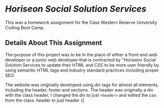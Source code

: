 # __*Horiseon Social Solution Services*__
This was a homework assignment for the Case Western Reserve University Coding Boot Camp.


## __Details About This Assignment__
The purpose of this project was to be in the place of either a front-end web developer or a junior web developer that is contracted by "Horiseon Social Solution Services to update their HTML and CSS to be more user friendly by using semantic HTML tags and industry standard practices including proper SEO.

The website was originally developed using div tags for almost all elements, including the header, footer and sections. The header was originally a div with the class header, I changed the div to just `<header>` and edited the css from the class .header to just header {}

